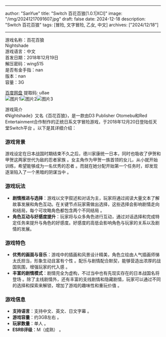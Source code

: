 
---
author: "SanYue"
title: "Switch 百花百狼[1.0.1|XCI]"
image: "/img/20241217091607.jpg"
draft: false
date: 2024-12-18
description: "Switch 百花百狼"
tags: [冒险, 文字冒险, 乙女, 中文]
archives: ["2024/12/18"]

---

游戏名称：百花百狼   
Nightshade    
游戏语言：中文  
首发日期：2018年12月19日  
解压密码：wing515  
是否有金手指：nan  
版本：nan   
容量：3G

[百度网盘](https://pan.baidu.com/s/18XFypFo4uoyWrJ-JkzwEQg) 提取码: u8ae  
![图片1](/img/53be32.jpg)![图片2](/img/aea8c7.jpg)![图片3](/img/9b2419.jpg)  

游戏简介  
《Nightshade》又名《百花百狼》，是一款由D3 Publisher Otomebu和Red Entertainment合作制作的正统日系文字冒险游戏，于2018年12月20日登陆任天堂Switch平台 。以下是其详细介绍：

### 游戏背景
游戏设定在日本战国时期结束不久之后，德川家康统一日本，同时也吸收了伊贺和甲贺这两家世代为敌的忍者家族 。女主角作为甲贺一族首领的女儿，从小就开始训练，希望能够成为一名优秀的忍者 。而就在她分配开始第一个任务时，却发现逐渐陷入了一个黑暗的阴谋当中 。

### 游戏玩法
- **剧情推进与选择**：游戏以文字叙述和对话为主，玩家将通过阅读大量文本了解故事发展和角色互动。在关键节点玩家需做出选择，这些选择会影响剧情走向和结局，每个可攻略角色都包含两个不同结局 。
- **角色互动与好感度提升**：玩家将与众多角色进行互动，通过对话选择和完成特定任务来提升与角色的好感度。好感度的高低会影响角色与玩家的关系以及剧情的发展。

### 游戏特色
- **优秀的画面与音乐**：游戏中的插画和风景设计精美，角色立绘由人气插画师悌太氏担当，形象生动且富有个性 。配乐与剧情配合默契，能够营造出浓厚的战国氛围，增强玩家的代入感 。
- **丰富的剧情模式**：剧情完全为虚构，不过当中也有先现实存在的日本战国名将登场 。除了主线剧情外，还有丰富的支线剧情和隐藏剧情，玩家可以通过不同的选择和探索来解锁，增加了游戏的趣味性和重玩价值 。

### 游戏信息
- **支持语言**：支持中文、英文、日文字幕 。
- **游戏容量**：约3GB左右 。
- **玩家数量**：单人 。
- **ESRB评级**：M（成熟） 。
